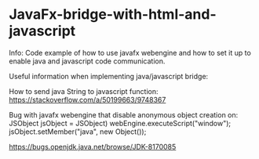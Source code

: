 # JavaFx-bridge-with-html-and-javascript

Info: Code example of how to use javafx webengine and how to set it up to enable java and javascript code communication.

Useful information when implementing java/javascript bridge: 

How to send java String to javascript function: 
https://stackoverflow.com/a/50199663/9748367

Bug with javafx webengine that disable anonymous object creation on: 
JSObject jsObject = JSObject) webEngine.executeScript("window");
jsObject.setMember("java", new Object()); 
                                                                     
https://bugs.openjdk.java.net/browse/JDK-8170085


